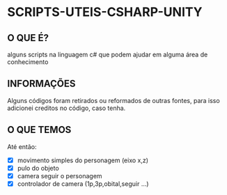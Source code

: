 # SCRIPTS-UTEIS-CSHARP-UNITY
## O QUE É?
alguns scripts na linguagem c# que podem ajudar em alguma área de conhecimento
## INFORMAÇÕES
Alguns códigos foram retirados ou reformados de outras fontes, para isso adicionei creditos no código, caso tenha.
## O QUE TEMOS
Até então:

 - [x] movimento simples do personagem (eixo x,z)
 - [x] pulo do objeto
 - [x] camera seguir o personagem
 - [x] controlador de camera (1p,3p,obital,seguir ...)

